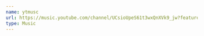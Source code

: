 ```yaml
---
name: ytmusc
url: https://music.youtube.com/channel/UCsioUpeS61t3wxQnXVk9_jw?feature=share
type: Music
---
```

